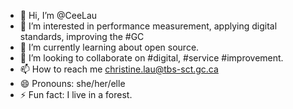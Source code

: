- 👋 Hi, I’m @CeeLau
- 👀 I’m interested in performance measurement, applying digital standards, improving the #GC
- 🌱 I’m currently learning about open source.
- 💞️ I’m looking to collaborate on #digital, #service #improvement.
- 📫 How to reach me christine.lau@tbs-sct.gc.ca
- 😄 Pronouns: she/her/elle
- ⚡ Fun fact: I live in a forest.

<!---
CeeLau/CeeLau is a ✨ special ✨ repository because its `README.md` (this file) appears on your GitHub profile.
You can click the Preview link to take a look at your changes.
--->
